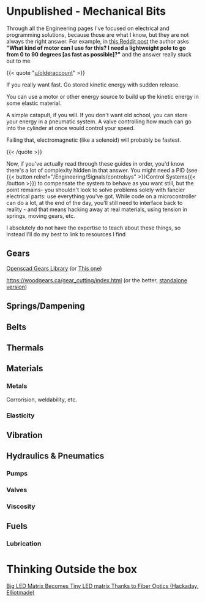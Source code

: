 # Unpublished - Mechanical Bits

Through all the Engineering pages I've focused on electrical and programming solutions, because those are what I know, but they are not always the right answer. For example, in [this Reddit post](https://www.reddit.com/r/arduino/comments/s0jnh9/what_kind_of_motor_can_i_use_for_this_i_need_a/) the author asks **"What kind of motor can I use for this? I need a lightweight pole to go from 0 to 90 degrees [as fast as possible]?"** and the answer really stuck out to me

{{< quote "[u/olderaccount](https://www.reddit.com/r/arduino/comments/s0jnh9/comment/hs2kewi/?utm_source=share&utm_medium=web2x&context=3)" >}}

If you really want fast. Go stored kinetic energy with sudden release.

You can use a motor or other energy source to build up the kinetic energy in some elastic material.

A simple catapult, if you will. If you don't want old school, you can store your energy in a pneumatic system. A valve controlling how much can go into the cylinder at once would control your speed.

Failing that, electromagnetic (like a solenoid) will probably be fastest.

{{< /quote >}}

Now, if you've actually read through these guides in order, you'd know there's a lot of complexity hidden in that answer. You might need a PID (see {{< button relref="/Engineering/Signals/controlsys" >}}Control Systems{{< /button >}}) to compensate the system to behave as you want still, but the point remains- you shouldn't look to solve problems solely with fancier electrical parts: use everything you've got. While code on a microcontroller can do a lot, at the end of the day, you'll still need to interface back to reality - and that means hacking away at real materials, using tension in springs, moving gears, etc.

I absolutely do not have the expertise to teach about these things, so instead I'll do my best to link to resources I find

## Gears

[Openscad Gears Library](https://github.com/chrisspen/gears) (or [This one](https://github.com/dpellegr/PolyGear)) 

https://woodgears.ca/gear_cutting/index.html (or the better, [standalone version](https://woodgears.ca/gear/index.html))



## Springs/Dampening

## Belts

## Thermals

## Materials

### Metals

Corrorision, weldability, etc.

### Elasticity



## Vibration

## Hydraulics & Pneumatics

### Pumps

### Valves

### Viscosity

## Fuels

### Lubrication



# Thinking Outside the box

[Big LED Matrix Becomes Tiny LED matrix Thanks to Fiber Optics (Hackaday, Elliotmade)](https://hackaday.com/2022/03/01/big-led-matrix-becomes-tiny-led-matrix-thanks-to-fiber-optics/)

